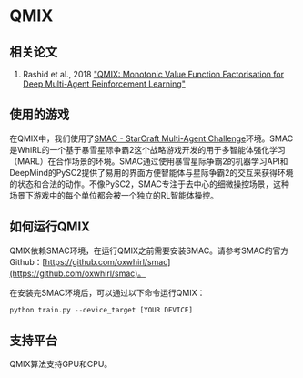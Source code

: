 # QMIX

## 相关论文

1. Rashid et al., 2018 ["QMIX: Monotonic Value Function Factorisation for Deep Multi-Agent Reinforcement Learning"](https://arxiv.org/pdf/1803.11485.pdf)

## 使用的游戏

在QMIX中，我们使用了[SMAC - StarCraft Multi-Agent Challenge](https://github.com/oxwhirl/smac)环境。SMAC是WhiRL的一个基于暴雪星际争霸2这个战略游戏开发的用于多智能体强化学习（MARL）在合作场景的环境。SMAC通过使用暴雪星际争霸2的机器学习API和DeepMind的PySC2提供了易用的界面方便智能体与星际争霸2的交互来获得环境的状态和合法的动作。不像PySC2，SMAC专注于去中心的细微操控场景，这种场景下游戏中的每个单位都会被一个独立的RL智能体操控。

## 如何运行QMIX

QMIX依赖SMAC环境，在运行QMIX之前需要安装SMAC。请参考SMAC的官方Github：[https://github.com/oxwhirl/smac](https://github.com/oxwhirl/smac)。

在安装完SMAC环境后，可以通过以下命令运行QMIX：

```python
python train.py --device_target [YOUR DEVICE]
```

## 支持平台

QMIX算法支持GPU和CPU。
